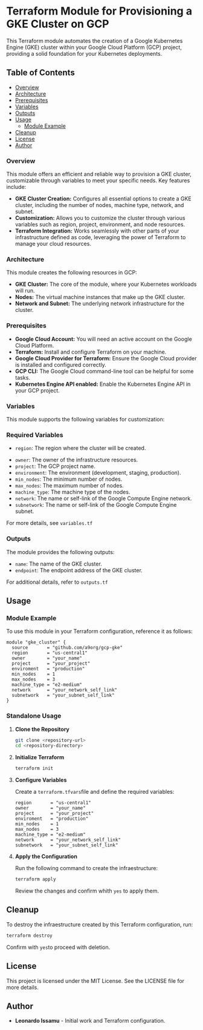 # Terraform Module for Provisioning a GKE Cluster on GCP

This Terraform module automates the creation of a Google Kubernetes Engine (GKE) cluster within your Google Cloud Platform (GCP) project, providing a solid foundation for your Kubernetes deployments.

## Table of Contents

- [Overview](#overview)
- [Architecture](#architecture)
- [Prerequisites](#prerequisites)
- [Variables](#variables)
- [Outputs](#outputs)
- [Usage](#usage)
    - [Module Example](#module-example)
- [Cleanup](#cleanup)
- [License](#license)
- [Author](#author)

### Overview

This module offers an efficient and reliable way to provision a GKE cluster, customizable through variables to meet your specific needs. Key features include:

- **GKE Cluster Creation:** Configures all essential options to create a GKE cluster, including the number of nodes, machine type, network, and subnet.
- **Customization:** Allows you to customize the cluster through various variables such as region, project, environment, and node resources.
- **Terraform Integration:** Works seamlessly with other parts of your infrastructure defined as code, leveraging the power of Terraform to manage your cloud resources.

### Architecture

This module creates the following resources in GCP:

- **GKE Cluster:** The core of the module, where your Kubernetes workloads will run.
- **Nodes:** The virtual machine instances that make up the GKE cluster.
- **Network and Subnet:** The underlying network infrastructure for the cluster.

### Prerequisites

- **Google Cloud Account:** You will need an active account on the Google Cloud Platform.
- **Terraform:** Install and configure Terraform on your machine.
- **Google Cloud Provider for Terraform:** Ensure the Google Cloud provider is installed and configured correctly.
- **GCP CLI:** The Google Cloud command-line tool can be helpful for some tasks.
- **Kubernetes Engine API enabled:** Enable the Kubernetes Engine API in your GCP project.

### Variables

This module supports the following variables for customization:

### Required Variables

- `region`: The region where the cluster will be created.
* `owner`: The owner of the infrastructure resources.
* `project`: The GCP project name.
* `environment`: The environment (development, staging, production).
* `min_nodes`: The minimum number of nodes.
* `max_nodes`: The maximum number of nodes.
* `machine_type`: The machine type of the nodes.
* `network`: The name or self-link of the Google Compute Engine network.
* `subnetwork`: The name or self-link of the Google Compute Engine subnet.

For more details, see `variables.tf`

### Outputs

The module provides the following outputs:

- `name`: The name of the GKE cluster.
- `endpoint`: The endpoint address of the GKE cluster.

For additional details, refer to `outputs.tf`

## Usage

### Module Example

To use this module in your Terraform configuration, reference it as follows:

```hcl
module "gke_cluster" {
  source       = "github.com/a9org/gcp-gke"
  region       = "us-central1"
  owner        = "your_name"
  project      = "your_project"
  enviroment   = "production"
  min_nodes    = 1
  max_nodes    = 3
  machine_type = "e2-medium"
  network      = "your_network_self_link"
  subnetwork   = "your_subnet_self_link"
}
```

### Standalone Usage

1. **Clone the Repository**

    ```bash
    git clone <repository-url>
    cd <repository-directory>
    ````

2. **Initialize Terraform**

    ```bash
    terraform init
    ````

3. **Configure Variables**

    Create a `terraform.tfvars`file and define the required variables:

    ```hcl
    region       = "us-central1"
    owner        = "your_name"
    project      = "your_project"
    enviroment   = "production"
    min_nodes    = 1
    max_nodes    = 3
    machine_type = "e2-medium"
    network      = "your_network_self_link"
    subnetwork   = "your_subnet_self_link"
    ```

4. **Apply the Configuration**

    Run the following command to create the infraestructure:

    ```bash
    terraform apply
    ```

    Review the changes and confirm whith `yes` to apply them.

## Cleanup

To destroy the infraestructure created by this Terraform configuration, run:

```bash
terraform destroy
```

Confirm with `yes`to proceed with deletion.

## License

This project is licensed under the MIT License. See the LICENSE file for more details.

## Author

- **Leonardo Issamu** - Initial work and Terraform configuration.